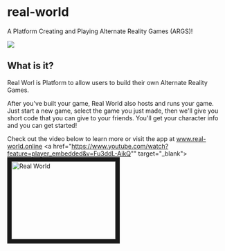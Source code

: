 # real-world
A Platform Creating and Playing Alternate Reality Games (ARGS)!

[<img src="https://img.shields.io/badge/Made%20at-Fullstack%20Academy-ed1c24.svg?style=flat-square">](http://fullstackacademy.com/)

## What is it?

Real Worl is Platform to allow users to build their own Alternate Reality Games.  

After you've built your game, Real World also hosts and runs your game.  Just start a new game, select the game you just made, then we'll give you short code that you can give to your friends.  You'll get your character info and you can get started!

Check out the video below to learn more or visit the app at <a href="wwww.real-world.online">www.real-world.online</a>
<a href="https://www.youtube.com/watch?feature=player_embedded&v=Fu3ddL-AikQ"" target="_blank"><img src="http://img.youtube.com/vi/Fu3ddL-AikQ/0.jpg" 
alt="Real World" width="240" height="180" border="10" /></a>
